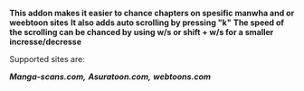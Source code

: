 **This addon makes it easier to chance chapters on spesific manwha and or weebtoon sites**
**It also adds auto scrolling by pressing "k"**
**The speed of the scrolling can be chanced by using w/s or shift + w/s for a smaller incresse/decresse**

Supported sites are:

***Manga-scans.com,***
***Asuratoon.com,***
***webtoons.com***


